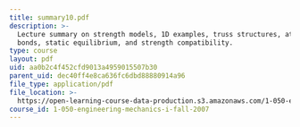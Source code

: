 ```yaml
---
title: summary10.pdf
description: >-
  Lecture summary on strength models, 1D examples, truss structures, atomic
  bonds, static equilibrium, and strength compatibility.
type: course
layout: pdf
uid: aa0b2c4f452cfd9013a4959015507b30
parent_uid: dec40ff4e8ca636fc6dbd88880914a96
file_type: application/pdf
file_location: >-
  https://open-learning-course-data-production.s3.amazonaws.com/1-050-engineering-mechanics-i-fall-2007/aa0b2c4f452cfd9013a4959015507b30_summary10.pdf
course_id: 1-050-engineering-mechanics-i-fall-2007
---
```

